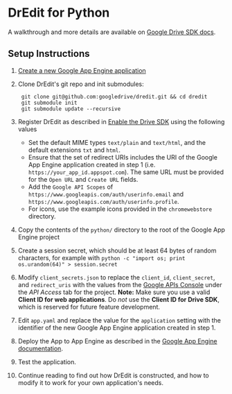 # DrEdit for Python

A walkthrough and more details are available on
[Google Drive SDK docs](https://developers.google.com/drive/examples/python).

## Setup Instructions

1. [Create a new Google App Engine application](https://appengine.google.com/)
1. Clone DrEdit's git repo and init submodules:

        git clone git@github.com:googledrive/dredit.git && cd dredit
        git submodule init
        git submodule update --recursive
        
1. Register DrEdit as described in [Enable the Drive SDK](https://developers.google.com/drive/enable-sdk) using the following values
    * Set the default MIME types `text/plain` and `text/html`, and the default extensions `txt` and `html`.
    * Ensure that the set of redirect URIs includes the URI of the Google App Engine application created in step 1 (i.e. `https://your_app_id.appspot.com`). The same URL must be provided for the `Open URL` and `Create URL` fields.
    * Add the `Google API Scopes` of `https://www.googleapis.com/auth/userinfo.email` and `https://www.googleapis.com/auth/userinfo.profile`.
    * For icons, use the example icons  provided in the `chromewebstore` directory.
1. Copy the contents of the `python/` directory to the root of the Google App Engine project
1. Create a session secret, which should be at least 64 bytes of random characters, for example with `python -c "import os; print os.urandom(64)" > session.secret`
1. Modify `client_secrets.json` to replace the `client_id`, `client_secret`, and `redirect_uris` with the values from the [Google APIs Console](https://code.google.com/apis/console/) under the *API Access* tab for the project. **Note:** Make sure you use a valid **Client ID for web applications**.  Do *not* use the **Client ID for Drive SDK**, which is reserved for future feature development.
1. Edit `app.yaml` and replace the value for the `application` setting with the identifier of the new Google App Engine application created in step 1.
1. Deploy the App to App Engine as described in the [Google App Engine documentation](https://developers.google.com/appengine/docs/python/tools/uploadinganapp#Python_Uploading_the_app).
1. Test the application.
1. Continue reading to find out how DrEdit is constructed, and how to modify it to work for your own application's needs.
